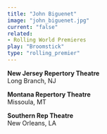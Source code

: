 ```yaml
---
title: "John Biguenet"
image: "john_biguenet.jpg"
current: "false"
related:
- Rolling World Premieres
play: "Broomstick"
type: "rolling_premier"
---
```


**New Jersey Repertory Theatre**\
Long Branch, NJ

**Montana Repertory Theatre**\
Missoula, MT

**Southern Rep Theatre**\
New Orleans, LA
